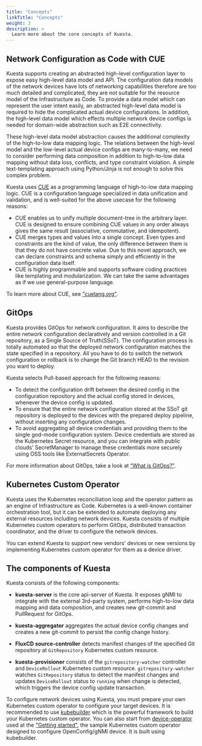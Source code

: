 ```yaml
---
title: "Concepts"
linkTitle: "Concepts"
weight: 3
description: >
  Learn more about the core concepts of Kuesta.
---
```



## Network Configuration as Code with CUE

Kuesta supports creating an abstracted high-level configuration layer to expose easy high-level data model and API.
The configuration data models of the network devices have lots of networking capabilities therefore are too much detailed and complicated, they are not suitable for the resource model of the Infrastructure as Code.
To provide a data model which can represent the user intent easily, an abstracted high-level data model is required to hide the complicated actual device configurations.
In addition, the high-level data model which effects multiple network device configs is needed for domain-wide abstraction such as E2E connectivity.

These high-level data model abstraction causes the additional complexity of the high-to-low data mapping logic.
The relations between the high-level model and the low-level actual device configs are many-to-many, we need to consider performing data composition in addition to high-to-low data mapping without data loss, conflicts, and type constraint violation.
A simple text-templating approach using Python/Jinja is not enough to solve this complex problem.

Kuesta uses [CUE](https://github.com/cue-lang/cue) as a programming language of high-to-low data mapping logic. CUE is a configuration language specialized in data unification and validation, and is well-suited for the above usecase for the following reasons:
- CUE enables us to unify multiple document-tree in the arbitrary layer. CUE is designed to ensure combining CUE values in any order always gives the same result (associative, commutative, and idempotent).
- CUE merges types and values into a single concept. Even types and constraints are the kind of value, the only difference between them is that they do not have concrete value. Due to this novel approach, we can declare constraints and schema simply and efficiently in the configuration data itself.
- CUE is highly programmable and supports software coding practices like templating and modularization. We can take the same advantages as if we use general-purpose language.

To learn more about CUE, see ["cuelang.org"](https://cuelang.org/docs/about/).


## GitOps

Kuesta provides GitOps for network configuration. It aims to describe the entire network configuration declaratively and version controlled in a Git repository, as a Single Source of Truth(SSoT). 
The configuration process is totally automated so that the deployed network configuration matches the state specified in a repository. All you have to do to switch the network configuration or rollback is to change the Git branch HEAD to the revision you want to deploy.

Kuesta selects Pull-based approach for the following reasons:
- To detect the configuration drift between the desired config in the configuration repository and the actual config stored in devices, whenever the device config is updated.
- To ensure that the entire network configuration stored at the SSoT git repository is deployed to the devices with the prepared deploy pipeline, without inserting any configuration changes.
- To avoid aggregating all device credentials and providing them to the single god-mode configuration system. Device credentials are stored as the Kubernetes Secret resource, and you can integrate with public clouds' SecretManager to manage these credentials more securely using OSS tools like ExternalSecrets Operator.

For more information about GitOps, take a look at [“What is GitOps?”](https://www.gitops.tech/#what-is-gitops).


## Kubernetes Custom Operator

Kuesta uses the Kubernetes reconciliation loop and the operator pattern as an engine of Infrastructure as Code. 
Kubernetes is a well-known container orchestration tool, but it can be extended to automate deploying any external resources including network devices.
Kuesta consists of multiple Kubernetes custom operators to perform GitOps, distributed transaction coordinator, and the driver to configure the network devices.

You can extend Kuesta to support new vendors' devices or new versions by implementing Kubernetes custom operator for them as a device driver.


## The components of Kuesta

Kuesta consists of the following components:

- **kuesta-server** is the core api-server of Kuesta. It exposes gNMI to integrate with the external 3rd-party system, performs high-to-low data mapping and data composition, and creates new git-commit and PullRequest for GitOps.

- **kuesta-aggregator** aggregates the actual device config changes and creates a new git-commit to persist the config change history.

- **FluxCD source-controller** detects manifest changes of the specified Git repository at `GitRepository` Kubernetes custom resource.

- **kuesta-provisioner** consists of the `gitrepository-watcher` controller and `DeviceRollout` Kubernetes custom resource. `gitrepository-watcher` watches `GitRepository` status to detect the manifest changes and updates `DeviceRollout` status  to `running` when change is detected, which triggers the device config update transaction.

To configure network devices using Kuesta, you must prepare your own Kubernetes custom operator to configure your target devices.
It is recommended to use [kubebuilder](https://github.com/kubernetes-sigs/kubebuilder) which is the powerful framework to build your Kubernetes custom operator.
You can also start from [device-operator](https://github.com/nttcom/kuesta/tree/main/device-operator) used at the ["Getting started"](/docs/getting-started), the sample Kubernetes custom operator designed to configure OpenConfig/gNMI device.
It is built using kubebuilder.
